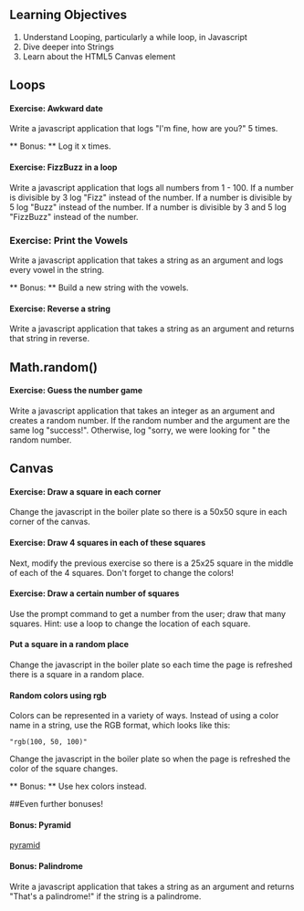 ## Learning Objectives
  1. Understand Looping, particularly a while loop, in Javascript
  2. Dive deeper into Strings
  3. Learn about the HTML5 Canvas element

## Loops

#### Exercise: Awkward date

Write a javascript application that logs "I'm fine, how are you?" 5 times.

** Bonus: ** Log it x times.

#### Exercise: FizzBuzz in a loop
Write a javascript application that logs all numbers from 1 - 100. If a number is divisible by 3 log "Fizz" instead of the number. If a number is divisible by 5 log "Buzz" instead of the number. If a number is divisible by 3 and 5 log "FizzBuzz" instead of the number.

### Exercise: Print the Vowels

Write a javascript application that takes a string as an argument and logs every vowel in the string.

** Bonus: ** Build a new string with the vowels.

#### Exercise: Reverse a string

Write a javascript application that takes a string as an argument and returns that string in reverse.

## Math.random()

#### Exercise: Guess the number game

Write a javascript application that takes an integer as an argument and creates a random number. If the random number and the argument are the same log "success!". Otherwise, log "sorry, we were looking for " the random number.

## Canvas

#### Exercise: Draw a square in each corner

Change the javascript in the boiler plate so there is a 50x50 squre in each corner of the canvas.

#### Exercise: Draw 4 squares in each of these squares

Next, modify the previous exercise so there is a 25x25 square in the middle of each of the 4 squares. Don't forget to change the colors!

#### Exercise: Draw a certain number of squares

Use the prompt command to get a number from the user; draw that many squares.  Hint: use a loop to change the location of each square.

#### Put a square in a random place

Change the javascript in the boiler plate so each time the page is refreshed there is a square in a random place.

#### Random colors using rgb

Colors can be represented in a variety of ways. Instead of using a color name in a string, use the RGB format, which looks like this:

    "rgb(100, 50, 100)"

Change the javascript in the boiler plate so when the page is refreshed the color of the square changes.

** Bonus: ** Use hex colors instead.

##Even further bonuses!
#### Bonus: Pyramid
[pyramid](https://github.com/ga-students/zelda_instructors/blob/master/exercise_bank/basic_ruby/pyramid/pyramid.md)

#### Bonus: Palindrome
Write a javascript application that takes a string as an argument and returns "That's a palindrome!" if the string is a palindrome.
